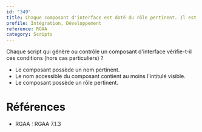 ```yaml
---
id: "349"
title: Chaque composant d'interface est doté du rôle pertinent. Il est conforme le cas échéant au motif de conception ARIA correspondant.
profile: Intégration, Développement
reference: RGAA
category: Scripts
---
```


Chaque script qui génère ou contrôle un composant d'interface vérifie-t-il ces conditions (hors cas particuliers) ?

- Le composant possède un nom pertinent.
- Le nom accessible du composant contient au moins l'intitulé visible.
- Le composant possède un rôle pertinent.


# Références

*   RGAA : RGAA 7.1.3
